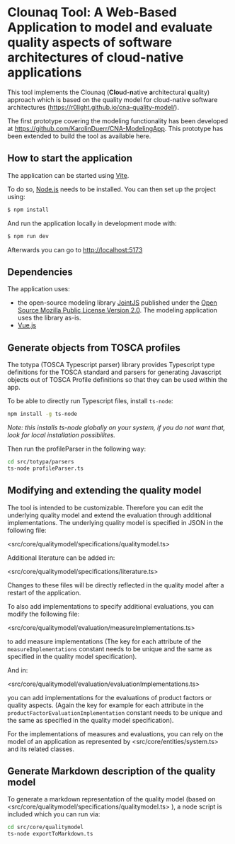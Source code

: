 # Clounaq Tool: A Web-Based Application to model and evaluate quality aspects of software architectures of cloud-native applications

This tool implements the Clounaq (**Clou**d-**n**ative **a**rchitectural **q**uality) approach which is based on the quality model for cloud-native software architectures (<https://r0light.github.io/cna-quality-model/>).

The first prototype covering the modeling functionality has been developed at <https://github.com/KarolinDuerr/CNA-ModelingApp>. This prototype has been extended to build the tool as available here.

## How to start the application

The application can be started using [Vite](https://vitejs.dev/).

To do so, [Node.js](https://nodejs.org) needs to be installed. You can then set up the project using:

```bash
$ npm install
```

And run the application locally in development mode with:

```bash
$ npm run dev
```

Afterwards you can go to [http://localhost:5173](http://localhost:5173)

## Dependencies

The application uses:
- the open-source modeling library [JointJS](https://www.jointjs.com/opensource) published under the [Open Source Mozilla Public License Version 2.0](https://www.mozilla.org/en-US/MPL/2.0/). The modeling application uses the library as-is.
- [Vue.js](https://vuejs.org/)

## Generate objects from TOSCA profiles

The totypa (TOSCA Typescript parser) library provides Typescript type definitions for the TOSCA standard and parsers for generating Javascript objects out of TOSCA Profile definitions so that they can be used within the app.

To be able to directly run Typescript files, install `ts-node`:

```sh
npm install -g ts-node
```

*Note: this installs ts-node globally on your system, if you do not want that, look for local installation possibilites.*

Then run the profileParser in the following way:

```sh
cd src/totypa/parsers
ts-node profileParser.ts
```

## Modifying and extending the quality model

The tool is intended to be customizable. Therefore you can edit the underlying quality model and extend the evaluation through additional implementations.
The underlying quality model is specified in JSON in the following file:

<src/core/qualitymodel/specifications/qualitymodel.ts>

Additional literature can be added in:

<src/core/qualitymodel/specifications/literature.ts>

Changes to these files will be directly reflected in the quality model after a restart of the application.

To also add implementations to specify additional evaluations, you can modify the following file:

<src/core/qualitymodel/evaluation/measureImplementations.ts>

to add measure implementations (The key for each attribute of the `measureImplementations` constant needs to be unique and the same as specified in the quality model specification).

And in:

<src/core/qualitymodel/evaluation/evaluationImplementations.ts>

you can add implementations for the evaluations of product factors or quality aspects. (Again the key for example for each attribute in the `productFactorEvaluationImplementation` constant needs to be unique and the same as specified in the quality model specification).

For the implementations of measures and evaluations, you can rely on the model of an application as represented by <src/core/entities/system.ts> and its related classes.

## Generate Markdown description of the quality model

To generate a markdown representation of the quality model (based on <src/core/qualitymodel/specifications/qualitymodel.ts> ), a node script is included which you can run via:

```sh
cd src/core/qualitymodel
ts-node exportToMarkdown.ts
```
